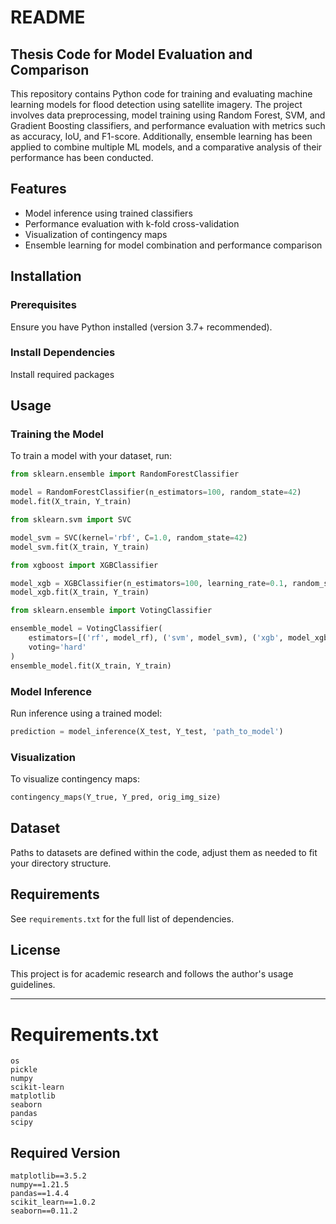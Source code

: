 # README

## Thesis Code for Model Evaluation and Comparison
This repository contains Python code for training and evaluating machine learning models for flood detection using satellite imagery. The project involves data preprocessing, model training using Random Forest, SVM, and Gradient Boosting classifiers, and performance evaluation with metrics such as accuracy, IoU, and F1-score. Additionally, ensemble learning has been applied to combine multiple ML models, and a comparative analysis of their performance has been conducted.

## Features
 
- Model inference using trained classifiers
- Performance evaluation with k-fold cross-validation
- Visualization of contingency maps
- Ensemble learning for model combination and performance comparison

## Installation

### Prerequisites

Ensure you have Python installed (version 3.7+ recommended).

### Install Dependencies
Install required packages

## Usage

### Training the Model

To train a model with your dataset, run:

```python
from sklearn.ensemble import RandomForestClassifier

model = RandomForestClassifier(n_estimators=100, random_state=42)
model.fit(X_train, Y_train)
```

```python
from sklearn.svm import SVC

model_svm = SVC(kernel='rbf', C=1.0, random_state=42)
model_svm.fit(X_train, Y_train)
```

```python
from xgboost import XGBClassifier

model_xgb = XGBClassifier(n_estimators=100, learning_rate=0.1, random_state=42)
model_xgb.fit(X_train, Y_train)
```

```python
from sklearn.ensemble import VotingClassifier

ensemble_model = VotingClassifier(
    estimators=[('rf', model_rf), ('svm', model_svm), ('xgb', model_xgb)],
    voting='hard'
)
ensemble_model.fit(X_train, Y_train)
```

### Model Inference

Run inference using a trained model:

```python
prediction = model_inference(X_test, Y_test, 'path_to_model')
```

### Visualization

To visualize contingency maps:

```python
contingency_maps(Y_true, Y_pred, orig_img_size)
```

## Dataset

Paths to datasets are defined within the code, adjust them as needed to fit your directory structure.

## Requirements

See `requirements.txt` for the full list of dependencies.

## License

This project is for academic research and follows the author's usage guidelines.

---

# Requirements.txt

```
os
pickle
numpy
scikit-learn
matplotlib
seaborn
pandas
scipy
```
## Required Version

```
matplotlib==3.5.2
numpy==1.21.5
pandas==1.4.4
scikit_learn==1.0.2
seaborn==0.11.2
```
